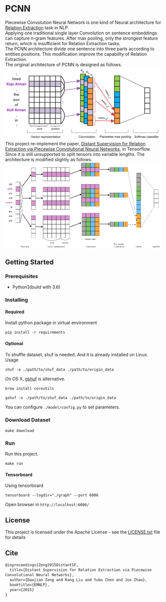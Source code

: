 # PCNN

Piecewise Convolution Neural Network is one kind of Neural architecture for [Relation Extraction](https://en.wikipedia.org/wiki/Relationship_extraction) task in NLP.  
Applying one traditional single layer Convolution on sentence embeddings can capture n-gram features. After max pooling, only the strongest feature return, which is insufficient for Relation Extraction tasks.  
The PCNN architecture divide one sentence into three parts according to entities positions. This modification improve the capability of Relation Extraction.  
The original architecture of PCNN is designed as follows.  
![origin PCNN](./img/PCNN.png)
This project re-implement the paper, [Distant Supervision for Relation Extraction via Piecewise Convolutional Neural Networks](http://www.emnlp2015.org/proceedings/EMNLP/pdf/EMNLP203.pdf), in Tensorflow.   
Since it is still unsupported to split tensors into variable lengths. The architecture is modified slightly as follows.  
![PCNN](./img/pcnnsp.png)

## Getting Started

### Prerequisites
- Python3(build with 3.6)

### Installing
#### Required
Install python package in virtual environment
```
pip install -r requirements
```
#### Optional
To shuffle dataset, shuf is needed. And it is already installed on Linux.     
Usage
```
shuf -o ./path/to/shuf_data ./path/to/origin_data
```
On OS X, [gshuf](https://apple.stackexchange.com/questions/142860/install-shuf-on-os-x) is alternative.
```
brew install coreutils
```
```
gshuf -o ./path/to/shuf_data ./path/to/origin_data
```
You can configure `./model/config.py` to set parameters.

### Download Dataset
```
make download
```

### Run
Run this project.
```
make run
```

#### Tensorboard
Using tensorboard
```
tensorboard --logdir="./graph" --port 6006
```
Open browser in `http://localhost:6006/`


## License
This project is licensed under the Apache License - see the [LICENSE.txt](http://www.apache.org/licenses/LICENSE-2.0) file for details

## Cite
```
@inproceedings{Zeng2015DistantSF,
  title={Distant Supervision for Relation Extraction via Piecewise Convolutional Neural Networks},
  author={Daojian Zeng and Kang Liu and Yubo Chen and Jun Zhao},
  booktitle={EMNLP},
  year={2015}
}
```
